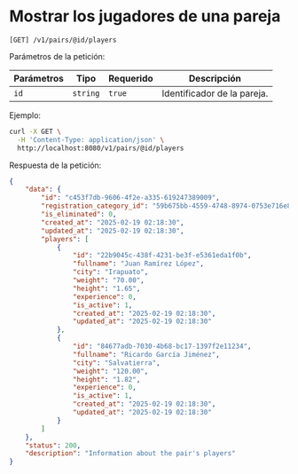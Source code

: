 # Mostrar los jugadores de una pareja

```
[GET] /v1/pairs/@id/players
```

Parámetros de la petición:

| Parámetros | Tipo | Requerido | Descripción |
| ---------- | ---- | --------- | ----------- |
| `id` | `string` | `true` | Identificador de la pareja. |

Ejemplo:

```bash
curl -X GET \
  -H 'Content-Type: application/json' \
  http://localhost:8080/v1/pairs/@id/players
```

Respuesta de la petición:

```json
{
    "data": {
        "id": "c453f7db-9606-4f2e-a335-619247389009",
        "registration_category_id": "59b675bb-4559-4748-8974-0753e716e8af",
        "is_eliminated": 0,
        "created_at": "2025-02-19 02:18:30",
        "updated_at": "2025-02-19 02:18:30",
        "players": [
            {
                "id": "22b9045c-438f-4231-be3f-e5361eda1f0b",
                "fullname": "Juan Ramírez López",
                "city": "Irapuato",
                "weight": "70.00",
                "height": "1.65",
                "experience": 0,
                "is_active": 1,
                "created_at": "2025-02-19 02:18:30",
                "updated_at": "2025-02-19 02:18:30"
            },
            {
                "id": "84677adb-7030-4b68-bc17-1397f2e11234",
                "fullname": "Ricardo García Jiménez",
                "city": "Salvatierra",
                "weight": "120.00",
                "height": "1.82",
                "experience": 0,
                "is_active": 1,
                "created_at": "2025-02-19 02:18:30",
                "updated_at": "2025-02-19 02:18:30"
            }
        ]
    },
    "status": 200,
    "description": "Information about the pair's players"
}
```
